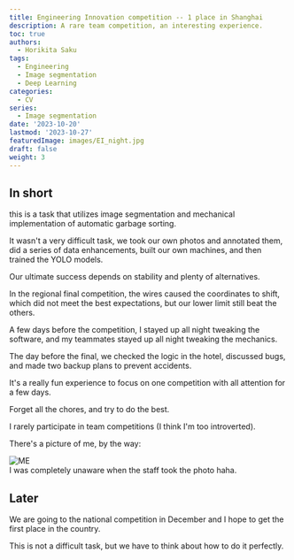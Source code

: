 ```yaml
---
title: Engineering Innovation competition -- 1 place in Shanghai
description: A rare team competition, an interesting experience.
toc: true
authors:
  - Horikita Saku
tags:
  - Engineering
  - Image segmentation
  - Deep Learning
categories:
  - CV
series:
  - Image segmentation
date: '2023-10-20'
lastmod: '2023-10-27'
featuredImage: images/EI_night.jpg
draft: false
weight: 3
---
```

## In short
this is a task that utilizes image segmentation and mechanical implementation of automatic garbage sorting.

It wasn't a very difficult task, we took our own photos and annotated them, did a series of data enhancements, built our own machines, and then trained the YOLO models.

Our ultimate success depends on stability and plenty of alternatives.

In the regional final competition, the wires caused the coordinates to shift, which did not meet the best expectations, but our lower limit still beat the others.

A few days before the competition, I stayed up all night tweaking the software, and my teammates stayed up all night tweaking the mechanics.

The day before the final, we checked the logic in the hotel, discussed bugs, and made two backup plans to prevent accidents.

It's a really fun experience to focus on one competition with all attention for a few days.

Forget all the chores, and try to do the best.

I rarely participate in team competitions (I think I'm too introverted).

There's a picture of me, by the way:

<img src="../../../images/me_real.jpg" alt="ME">
<div class="image-description">I was completely unaware when the staff took the photo haha.</div>

## Later

We are going to the national competition in December and I hope to get the first place in the country.

This is not a difficult task, but we have to think about how to do it perfectly.

<style>
  .image-container {
    width: 300px;
    height: 300px;
    overflow: hidden;
  }

  .image-container img {
    opacity: 0;
    transition: opacity 0.5s;
  }

  .image-container:hover img {
    opacity: 1;
  }
</style>